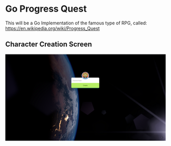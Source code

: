 Go Progress Quest
=================
This will be a Go Implementation of the famous type of RPG, called:
https://en.wikipedia.org/wiki/Progress_Quest

Character Creation Screen
-------------------------

![Character Creation](/view/img/screenshot.png)
